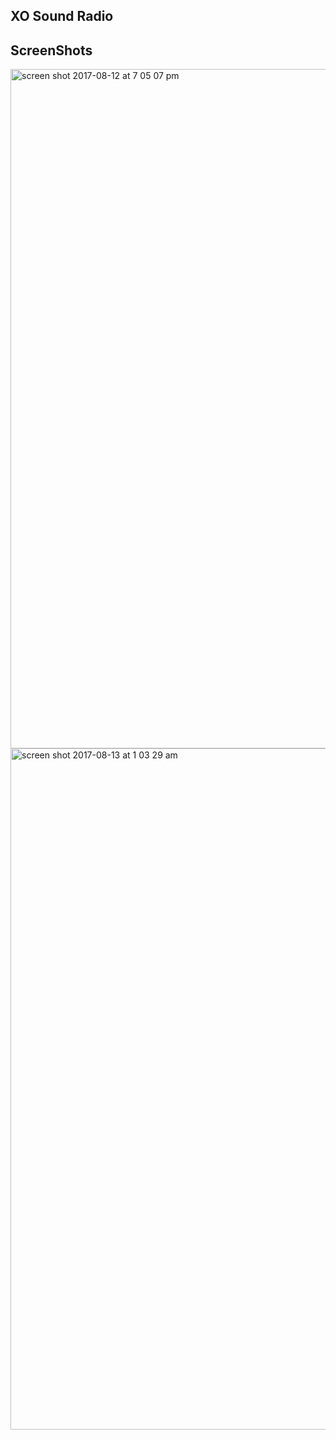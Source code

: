 ## XO Sound Radio



## ScreenShots

<img width="1087" alt="screen shot 2017-08-12 at 7 05 07 pm" src="https://user-images.githubusercontent.com/28902787/29246535-b54cbc4c-7fc3-11e7-8fd5-08bdb0a936cb.png">


<img width="1090" alt="screen shot 2017-08-13 at 1 03 29 am" src="https://user-images.githubusercontent.com/28902787/29246536-b57bdb30-7fc3-11e7-94e6-b3af23f8c6b4.png">
